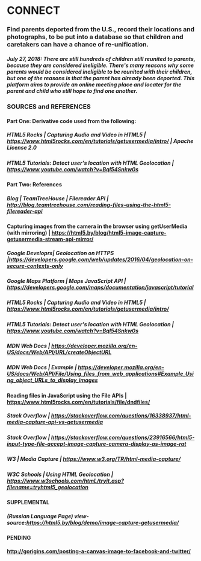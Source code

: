 # CONNECT 

### Find parents deported from the U.S., record their locations and photographs, to be put into a database so that children and caretakers can have a chance of re-unification.

##### July 27, 2018: There are still hundreds of children still reunited to parents, because they are considered ineligible.   There's many reasons why some parents would be considered ineligible to be reunited with their children, but one of the reasons is that the parent has already been deported.  This platform aims to provide an online meeting place and locater for the parent and child who still hope to find one another. 



### SOURCES and REFERENCES

#### Part One: Derivative code used from the following: 

##### HTML5 Rocks | Capturing Audio and Video in HTML5 | https://www.html5rocks.com/en/tutorials/getusermedia/intro/ | Apache License 2.0
##### HTML5 Tutorials: Detect user's location with HTML Geolocation | https://www.youtube.com/watch?v=BqI54Snkw0s 

#### Part Two: References
##### Blog | TeamTreeHouse | Filereader API | http://blog.teamtreehouse.com/reading-files-using-the-html5-filereader-api
#### Capturing images from the camera in the browser using getUserMedia (with mirroring) | https://html5.by/blog/html5-image-capture-getusermedia-stream-api-mirror/
##### Google Developrs| Geolocation on HTTPS |https://developers.google.com/web/updates/2016/04/geolocation-on-secure-contexts-only
##### Google Maps Platform | Maps JavaScript API | https://developers.google.com/maps/documentation/javascript/tutorial
##### HTML5 Rocks | Capturing Audio and Video in HTML5 | https://www.html5rocks.com/en/tutorials/getusermedia/intro/
##### HTML5 Tutorials: Detect user's location with HTML Geolocation | https://www.youtube.com/watch?v=BqI54Snkw0s
##### MDN Web Docs | https://developer.mozilla.org/en-US/docs/Web/API/URL/createObjectURL
##### MDN Web Docs | Example | https://developer.mozilla.org/en-US/docs/Web/API/File/Using_files_from_web_applications#Example_Using_object_URLs_to_display_images
#### Reading files in JavaScript using the File APIs | https://www.html5rocks.com/en/tutorials/file/dndfiles/
##### Stack Overflow | https://stackoverflow.com/questions/16338937/html-media-capture-api-vs-getusermedia
##### Stack Overflow | https://stackoverflow.com/questions/23916566/html5-input-type-file-accept-image-capture-camera-display-as-image-rat
##### W3 | Media Capture | https://www.w3.org/TR/html-media-capture/
##### W3C Schools | Using HTML Geolocation | https://www.w3schools.com/htmL/tryit.asp?filename=tryhtml5_geolocation

#### SUPPLEMENTAL

##### (Russian Language Page) view-source:https://html5.by/blog/demo/image-capture-getusermedia/

#### PENDING


#### http://gorigins.com/posting-a-canvas-image-to-facebook-and-twitter/

 
